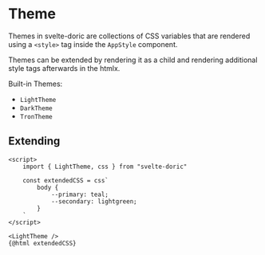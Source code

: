 # Theme

Themes in svelte-doric are collections of CSS variables that are rendered using
a `<style>` tag inside the `AppStyle` component.

Themes can be extended by rendering it as a child and rendering additional
style tags afterwards in the htmlx.

Built-in Themes:
- `LightTheme`
- `DarkTheme`
- `TronTheme`

## Extending
```svelte
<script>
    import { LightTheme, css } from "svelte-doric"

    const extendedCSS = css`
        body {
            --primary: teal;
            --secondary: lightgreen;
        }
    `
</script>

<LightTheme />
{@html extendedCSS}
```
